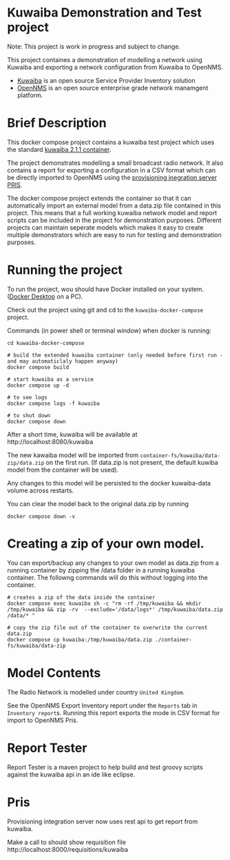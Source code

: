 # Kuwaiba Demonstration and Test project

Note: This project is work in progress and subject to change.

This project containes a demonstration of modelling a network using Kuwaiba and exporting a network configuration from Kuwaiba to OpenNMS. 
* [Kuwaiba](https://www.kuwaiba.org/) is an open source Service Provider Inventory solution
* [OpenNMS](https://github.com/OpenNMS/opennms) is an open source enterprise grade network manamgent platform.

# Brief Description
This docker compose project contains a kuwaiba test project which uses the standard [kuwaiba 2.1.1 container](https://hub.docker.com/r/neotropic/kuwaiba).

The project demonstrates modelling a small broadcast radio network.
It also contains a report for exporting a configuration in a CSV format which can be directly imported to OpenNMS
using the [provisioning inegration server PRIS](https://docs.opennms.com/pris/2.1.0/index.html).

The docker compose project extends the container so that it can automatically import an external model from a data.zip file contained in this project.
This means that a full working kuwaiba network model and report scripts can be included in the project for demonstration purposes.
Different projects can maintain seperate models which makes it easy to create multiple demonstrators which are easy to run for testing and demonstration purposes.

# Running the project
To run the project, wou should have Docker installed on your system.
([Docker Desktop](https://docs.docker.com/desktop/) on a PC).

Check out the project using git and cd to the `kuwaiba-docker-compose` project.

Commands (in power shell or terminal window) when docker is running:

```
cd kuwaiba-docker-compose

# build the extended kuwaiba container (only needed before first run - and may automaticlaly happen anyway)
docker compose build

# start kuwaiba as a service
docker compose up -d

# to see logs
docker compose logs -f kuwaiba

# to shut down
docker compose down
```
After a short time, kuwaiba will be available at http://localhost:8080/kuwaiba

The new kawaiba model will be imported from `container-fs/kuwaiba/data-zip/data.zip` on the first run.
(If data.zip is not present, the default kuwiba model from the container will be used).

Any changes to this model will be persisted to the docker kuwaiba-data volume across restarts.


You can clear the model back to the original data.zip by running
```
docker compose down -v
```

# Creating a zip of your own model.

You can export/backup any changes to your own model as data.zip from a running container by zipping the /data folder in a running kuwaiba container.
The followng commands will do this without logging into the container.

```
# creates a zip of the data inside the container
docker compose exec kuwaiba sh -c "rm -rf /tmp/kuwaiba && mkdir /tmp/kuwaiba && zip -rv  --exclude='/data/logs*' /tmp/kuwaiba/data.zip /data/* "

# copy the zip file out of the container to overwrite the current data.zip
docker compose cp kuwaiba:/tmp/kuwaiba/data.zip ./container-fs/kuwaiba/data-zip
```

# Model Contents
The Radio Network is modelled under country `United Kingdom`.

See the OpenNMS Export Inventory report under the `Reports` tab in `Inventory report`s. 
Running this report exports the mode in CSV format for import to OpenNMS Pris.

# Report Tester
Report Tester is a maven project to help build and test groovy scripts against the kuwaiba api in an ide like eclipse.

# Pris

Provisioning integration server now uses rest api to get report from kuwaiba.

Make a call to should show requisition file http://localhost:8000/requisitions/kuwaiba



